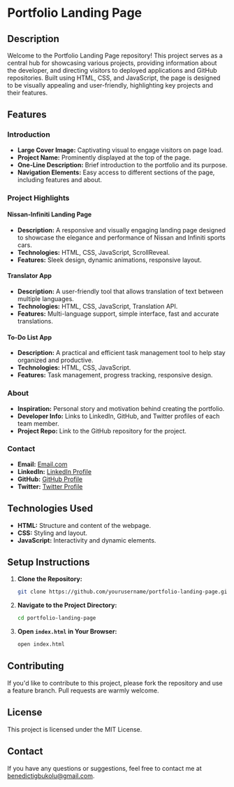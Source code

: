 # Portfolio Landing Page

## Description
Welcome to the Portfolio Landing Page repository! This project serves as a central hub for showcasing various projects, providing information about the developer, and directing visitors to deployed applications and GitHub repositories. Built using HTML, CSS, and JavaScript, the page is designed to be visually appealing and user-friendly, highlighting key projects and their features.

## Features

### Introduction
- **Large Cover Image:** Captivating visual to engage visitors on page load.
- **Project Name:** Prominently displayed at the top of the page.
- **One-Line Description:** Brief introduction to the portfolio and its purpose.
- **Navigation Elements:** Easy access to different sections of the page, including features and about.

### Project Highlights
#### Nissan-Infiniti Landing Page
- **Description:** A responsive and visually engaging landing page designed to showcase the elegance and performance of Nissan and Infiniti sports cars.
- **Technologies:** HTML, CSS, JavaScript, ScrollReveal.
- **Features:** Sleek design, dynamic animations, responsive layout.

#### Translator App
- **Description:** A user-friendly tool that allows translation of text between multiple languages.
- **Technologies:** HTML, CSS, JavaScript, Translation API.
- **Features:** Multi-language support, simple interface, fast and accurate translations.

#### To-Do List App
- **Description:** A practical and efficient task management tool to help stay organized and productive.
- **Technologies:** HTML, CSS, JavaScript.
- **Features:** Task management, progress tracking, responsive design.

### About
- **Inspiration:** Personal story and motivation behind creating the portfolio.
- **Developer Info:** Links to LinkedIn, GitHub, and Twitter profiles of each team member.
- **Project Repo:** Link to the GitHub repository for the project.

### Contact
- **Email:** [Email.com](mailto:benedictigbukolu@gmail.com)
- **LinkedIn:** [LinkedIn Profile]([https://www.linkedin.com/in/yourprofile](https://www.linkedin.com/in/igbukolubenedict-70a697237))
- **GitHub:** [GitHub Profile]([https://github.com/yourusername](https://github.com/Bennyonye))
- **Twitter:** [Twitter Profile]([https://twitter.com/yourprofile](https://twitter.com/bennny_onye))

## Technologies Used
- **HTML:** Structure and content of the webpage.
- **CSS:** Styling and layout.
- **JavaScript:** Interactivity and dynamic elements.

## Setup Instructions
1. **Clone the Repository:**
   ```bash
   git clone https://github.com/yourusername/portfolio-landing-page.git
   ```
2. **Navigate to the Project Directory:**
   ```bash
   cd portfolio-landing-page
   ```
3. **Open `index.html` in Your Browser:**
   ```bash
   open index.html
   ```

## Contributing
If you'd like to contribute to this project, please fork the repository and use a feature branch. Pull requests are warmly welcome.

## License
This project is licensed under the MIT License.

## Contact
If you have any questions or suggestions, feel free to contact me at [benedictigbukolu@gmail.com](mailto:bendictigbukolu@gmail.com).
